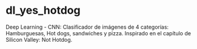 # dl_yes_hotdog
Deep Learning - CNN: Clasificador de imágenes de 4 categorías: Hamburguesas, Hot dogs, sandwiches y pizza. Inspirado en el capítulo de Silicon Valley: Not Hotdog.
